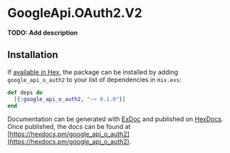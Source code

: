 # GoogleApi.OAuth2.V2

**TODO: Add description**

## Installation

If [available in Hex](https://hex.pm/docs/publish), the package can be installed
by adding `google_api_o_auth2` to your list of dependencies in `mix.exs`:

```elixir
def deps do
  [{:google_api_o_auth2, "~> 0.1.0"}]
end
```

Documentation can be generated with [ExDoc](https://github.com/elixir-lang/ex_doc)
and published on [HexDocs](https://hexdocs.pm). Once published, the docs can
be found at [https://hexdocs.pm/google_api_o_auth2](https://hexdocs.pm/google_api_o_auth2).

